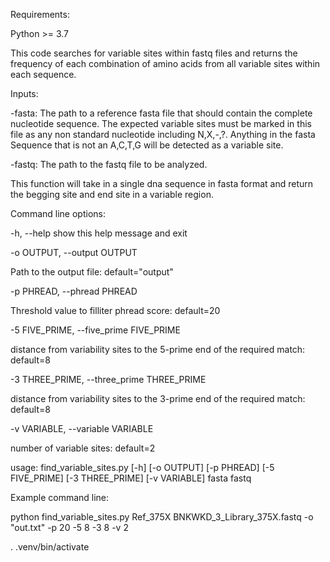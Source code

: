 Requirements: 

Python >= 3.7 

 

This code searches for variable sites within fastq files and returns the frequency of each combination of amino acids from all variable sites within each sequence. 

Inputs: 

-fasta: The path to a reference fasta file that should contain the complete nucleotide sequence. The expected variable sites must be marked in this file as any non standard nucleotide including N,X,-,?. Anything in the fasta Sequence that is not an A,C,T,G will be detected as a variable site. 

-fastq: The path to the fastq file to be analyzed.  

This function will take in a single dna sequence in fasta format and return the begging site and end site in a variable region.  

Command line options: 

-h, --help show this help message and exit 

-o OUTPUT, --output OUTPUT 

Path to the output file: default="output" 

-p PHREAD, --phread PHREAD 

Threshold value to filliter phread score: default=20 

-5 FIVE_PRIME, --five_prime FIVE_PRIME 

distance from variability sites to the 5-prime end of the required match: default=8 

-3 THREE_PRIME, --three_prime THREE_PRIME 

distance from variability sites to the 3-prime end of the required match: default=8 

-v VARIABLE, --variable VARIABLE 

number of variable sites: default=2 

 

 

 

 

 

usage: find_variable_sites.py [-h] [-o OUTPUT] [-p PHREAD] [-5 FIVE_PRIME] [-3 THREE_PRIME] [-v VARIABLE] fasta fastq 

Example command line: 

python find_variable_sites.py Ref_375X BNKWKD_3_Library_375X.fastq -o "out.txt" -p 20 -5 8 -3 8 -v 2 

. .venv/bin/activate

 
